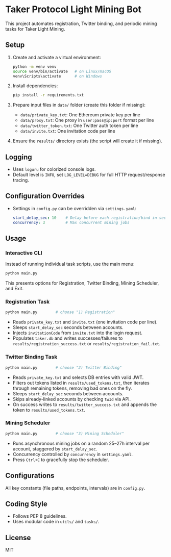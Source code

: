 # Taker Protocol Light Mining Bot

This project automates registration, Twitter binding, and periodic mining tasks for Taker Light Mining.

## Setup

1. Create and activate a virtual environment:
   ```bash
   python -m venv venv
   source venv/bin/activate   # on Linux/macOS
   venv\Scripts\activate      # on Windows
   ```

2. Install dependencies:
   ```bash
   pip install -r requirements.txt
   ```

3. Prepare input files in `data/` folder (create this folder if missing):
   - `data/private_key.txt`: One Ethereum private key per line
   - `data/proxy.txt`: One proxy in `user:pass@ip:port` format per line
   - `data/twitter_token.txt`: One Twitter auth token per line
   - `data/invite.txt`: One invitation code per line

4. Ensure the `results/` directory exists (the script will create it if missing).

## Logging
- Uses `loguru` for colorized console logs.
- Default level is `INFO`, set `LOG_LEVEL=DEBUG` for full HTTP request/response tracing.

## Configuration Overrides
- Settings in `config.py` can be overridden via `settings.yaml`:
  ```yaml
  start_delay_sec: 10    # Delay before each registration/bind in seconds
  concurrency: 3         # Max concurrent mining jobs
  ```

## Usage
### Interactive CLI
Instead of running individual task scripts, use the main menu:
```bash
python main.py
```
This presents options for Registration, Twitter Binding, Mining Scheduler, and Exit.

### Registration Task
```bash
python main.py        # choose "1) Registration"
```
- Reads `private_key.txt` and `invite.txt` (one invitation code per line).
- Sleeps `start_delay_sec` seconds between accounts.
- Injects `invitationCode` from `invite.txt` into the login request.
- Populates `taker.db` and writes successes/failures to `results/registration_success.txt` or `results/registration_fail.txt`.

### Twitter Binding Task
```bash
python main.py        # choose "2) Twitter Binding"
```
- Reads `private_key.txt` and selects DB entries with valid JWT.
- Filters out tokens listed in `results/used_tokens.txt`, then iterates through remaining tokens, removing bad ones on the fly.
- Sleeps `start_delay_sec` seconds between accounts.
- Skips already-linked accounts by checking `twId` via API.
- On success writes to `results/twitter_success.txt` and appends the token to `results/used_tokens.txt`.

### Mining Scheduler
```bash
python main.py        # choose "3) Mining Scheduler"
```
- Runs asynchronous mining jobs on a random 25–27h interval per account, staggered by `start_delay_sec`.
- Concurrency controlled by `concurrency` in `settings.yaml`.
- Press `Ctrl+C` to gracefully stop the scheduler.

## Configurations

All key constants (file paths, endpoints, intervals) are in `config.py`.

## Coding Style

- Follows PEP 8 guidelines.
- Uses modular code in `utils/` and `tasks/`.

## License

MIT 